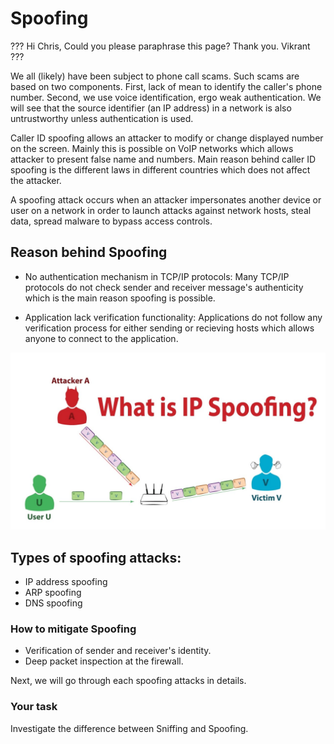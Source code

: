 # Spoofing

???
Hi Chris, Could you please paraphrase this page? 
Thank you. 
Vikrant   
???


We all (likely) have been subject to phone call
scams. Such scams are based on two components.
First, lack of mean to identify the caller's phone number.
Second, we use voice identification, ergo weak
authentication. We will see that the source identifier
(an IP address) in a network is also untrustworthy unless authentication is used.

Caller ID spoofing allows an attacker to modify or change displayed number on the screen. Mainly this is possible on VoIP networks which allows attacker to present false name and numbers. Main reason behind caller ID spoofing is the different laws in different countries which does not affect the attacker.

A spoofing attack occurs when an attacker impersonates another device or user on a network in order to launch attacks against network hosts, steal data, spread malware to bypass access controls.

## Reason behind Spoofing

* No authentication mechanism in TCP/IP protocols: Many TCP/IP protocols do not check sender and receiver message's authenticity which is the main reason spoofing is possible.

* Application lack verification functionality: Applications do not follow any verification process for either sending or recieving hosts which allows anyone to connect to the application.


![GitHub Logo](./images/Spoofing.jpg)
<!--- (https://www.google.com.au/url?sa=i&source=imgres&cd=&cad=rja&uact=8&ved=2ahUKEwjUlN6c8LLbAhXGipQKHQ4CDrEQjRx6BAgBEAU&url=https%3A%2F%2Fwww.youtube.com%2Fwatch%3Fv%3DrxN4zWTNSds&psig=AOvVaw2MOdnw46Uxma076CadfvpR&ust=1527956649375221

https://www.caida.org/projects/spoofer/
) -->

## Types of spoofing attacks:
* IP address spoofing
* ARP spoofing
* DNS spoofing

### How to mitigate Spoofing

* Verification of sender and receiver's identity.
* Deep packet inspection at the firewall.



Next, we will go through each spoofing attacks in details.

### Your task
Investigate the difference between Sniffing and Spoofing.